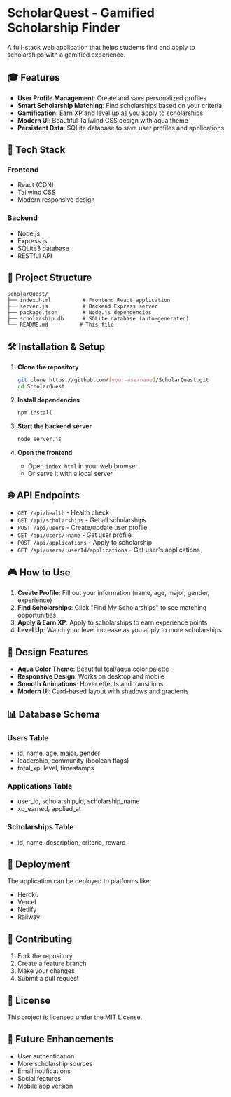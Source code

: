 # ScholarQuest - Gamified Scholarship Finder

A full-stack web application that helps students find and apply to scholarships with a gamified experience.

## 🎓 Features

- **User Profile Management**: Create and save personalized profiles
- **Smart Scholarship Matching**: Find scholarships based on your criteria
- **Gamification**: Earn XP and level up as you apply to scholarships
- **Modern UI**: Beautiful Tailwind CSS design with aqua theme
- **Persistent Data**: SQLite database to save user profiles and applications

## 🚀 Tech Stack

### Frontend
- React (CDN)
- Tailwind CSS
- Modern responsive design

### Backend
- Node.js
- Express.js
- SQLite3 database
- RESTful API

## 📁 Project Structure

```
ScholarQuest/
├── index.html          # Frontend React application
├── server.js           # Backend Express server
├── package.json        # Node.js dependencies
├── scholarship.db      # SQLite database (auto-generated)
└── README.md          # This file
```

## 🛠️ Installation & Setup

1. **Clone the repository**
   ```bash
   git clone https://github.com/[your-username]/ScholarQuest.git
   cd ScholarQuest
   ```

2. **Install dependencies**
   ```bash
   npm install
   ```

3. **Start the backend server**
   ```bash
   node server.js
   ```

4. **Open the frontend**
   - Open `index.html` in your web browser
   - Or serve it with a local server

## 🌐 API Endpoints

- `GET /api/health` - Health check
- `GET /api/scholarships` - Get all scholarships
- `POST /api/users` - Create/update user profile
- `GET /api/users/:name` - Get user profile
- `POST /api/applications` - Apply to scholarship
- `GET /api/users/:userId/applications` - Get user's applications

## 🎮 How to Use

1. **Create Profile**: Fill out your information (name, age, major, gender, experience)
2. **Find Scholarships**: Click "Find My Scholarships" to see matching opportunities
3. **Apply & Earn XP**: Apply to scholarships to earn experience points
4. **Level Up**: Watch your level increase as you apply to more scholarships

## 🎨 Design Features

- **Aqua Color Theme**: Beautiful teal/aqua color palette
- **Responsive Design**: Works on desktop and mobile
- **Smooth Animations**: Hover effects and transitions
- **Modern UI**: Card-based layout with shadows and gradients

## 📊 Database Schema

### Users Table
- id, name, age, major, gender
- leadership, community (boolean flags)
- total_xp, level, timestamps

### Applications Table
- user_id, scholarship_id, scholarship_name
- xp_earned, applied_at

### Scholarships Table
- id, name, description, criteria, reward

## 🚀 Deployment

The application can be deployed to platforms like:
- Heroku
- Vercel
- Netlify
- Railway

## 🤝 Contributing

1. Fork the repository
2. Create a feature branch
3. Make your changes
4. Submit a pull request

## 📝 License

This project is licensed under the MIT License.

## 🎯 Future Enhancements

- User authentication
- More scholarship sources
- Email notifications
- Social features
- Mobile app version
